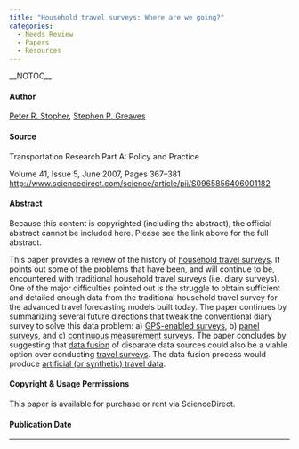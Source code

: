 ```yaml
---
title: "Household travel surveys: Where are we going?"
categories:
  - Needs Review
  - Papers
  - Resources
---
```


\_\_NOTOC\_\_

#### Author

[Peter R. Stopher](http://sydney.edu.au/business/staff/peters), [Stephen P. Greaves](http://sydney.edu.au/business/staff/stepheng)

#### Source

Transportation Research Part A: Policy and Practice

Volume 41, Issue 5, June 2007, Pages 367–381
<http://www.sciencedirect.com/science/article/pii/S0965856406001182>

#### Abstract

Because this content is copyrighted (including the abstract), the official abstract cannot be included here. Please see the link above for the full abstract.

This paper provides a review of the history of [household travel surveys](Travel_Survey_Data). It points out some of the problems that have been, and will continue to be, encountered with traditional household travel surveys (i.e. diary surveys). One of the major difficulties pointed out is the struggle to obtain sufficient and detailed enough data from the traditional household travel survey for the advanced travel forecasting models built today. The paper continues by summarizing several future directions that tweak the conventional diary survey to solve this data problem: a) [GPS-enabled surveys](GPS-enabled_surveys), b) [panel surveys](panel_surveys), and c) [continuous measurement surveys](continuous_measurement_surveys). The paper concludes by suggesting that [data fusion](data_fusion) of disparate data sources could also be a viable option over conducting [travel surveys](Travel_Survey_Data). The data fusion process would produce [artificial (or synthetic) travel data](artificial_(or_synthetic)_travel_data).

#### Copyright & Usage Permissions

This paper is available for purchase or rent via ScienceDirect.

#### Publication Date

------------------------------------------------------------------------

<comments />

